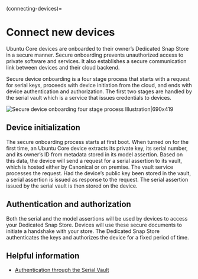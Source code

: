 (connecting-devices)=
# Connect new devices

<!-- 
Status: Document is unfocused and does not fit into a Diataxis quadrant
Rewrite: Rework into how-to
 -->

Ubuntu Core devices are onboarded to their owner’s Dedicated Snap Store in a secure manner. Secure onboarding prevents unauthorized access to private software and services. It also establishes a secure communication link between devices and their cloud backend.

Secure device onboarding is a four stage process that starts with a request for serial keys, proceeds with device initiation from the cloud, and ends with device authentication and authorization. The first two stages are handled by the serial vault which is a service that issues credentials to devices.

![Secure device onboarding four stage process Illustration|690x419](https://assets.ubuntu.com/v1/29944474-19c88fc1e15e2058793f9d8be18ba042603eb2c7_2_690x419.png)

## Device initialization

The secure onboarding process starts at first boot. When turned on for the first time, an Ubuntu Core device extracts its private key, its serial number, and its owner’s ID from metadata stored in its model assertion. Based on this data, the device will send a request for a serial assertion to its vault, which is hosted either by Canonical or on premise. The vault service processes the request. Had the device’s public key been stored in the vault, a serial assertion is issued as response to the request. The serial assertion issued by the serial vault is then stored on the device.

## Authentication and authorization

Both the serial and the model assertions will be used by devices to access your Dedicated Snap Store. Devices will use these secure documents to initiate a handshake with your store. The Dedicated Snap Store authenticates the keys and authorizes the device for a fixed period of time.

## Helpful information

* [Authentication through the Serial Vault](https://ubuntu.com/core/docs/dedicated-snap-stores)
